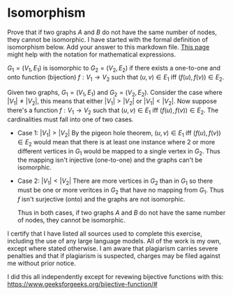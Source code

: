 # Isomorphism

Prove that if two graphs $A$ and $B$ do not have the same number of nodes, they
cannot be isomorphic. I have started with the formal definition of isomorphism
below. Add your answer to this markdown file. [This
page](https://docs.github.com/en/get-started/writing-on-github/working-with-advanced-formatting/writing-mathematical-expressions)
might help with the notation for mathematical expressions.

$G_1=(V_1 , E_1)$ is isomorphic to $G_2 = (V_2, E_2)$ if there exists a
one-to-one and onto function (bijection) $f: V_1 \rightarrow V_2$ such that $(u,v)
\in E_1$ iff $(f(u),f(v)) \in E_2$.

Given two graphs, $G_1=(V_1 , E_1)$ and $G_2 = (V_2, E_2)$. Consider the case where $|V_1| \neq |V_2|$, this means that either  $|V_1| > |V_2|$ or $|V_1| < |V_2|$. 
Now suppose there's a function  $f: V_1 \rightarrow V_2$ such that $(u,v) \in E_1$ iff $(f(u),f(v)) \in E_2$. The cardinalities must fall into one of two cases.

- Case 1: $|V_1| > |V_2|$
   By the pigeon hole theorem, $(u,v) \in E_1$ iff $(f(u),f(v)) \in E_2$ would mean that there is at least one instance where $2$ or more different vertices in $G_1$ would be mapped to a single vertex in $G_2$. Thus the mapping isn't injective (one-to-one) and the graphs can't be isomorphic.

- Case 2: $|V_1| < |V_2|$
   There are more vertices in $G_2$ than in $G_1$ so there must be one or more veritces in $G_2$ that have no mapping from $G_1$. Thus $f$ isn't surjective (onto) and the graphs are not isomorphic.

  Thus in both cases, if two graphs $A$ and $B$ do not have the same number of nodes, they cannot be isomorphic.

I certify that I have listed all sources used to complete this exercise, including the use of any large language models. All of the work is my own, except where stated otherwise. I am aware that plagiarism carries severe penalties and that if plagiarism is suspected, charges may be filed against me without prior notice. 

I did this all independently except for revewing bijective functions with this:
https://www.geeksforgeeks.org/bijective-function/#
